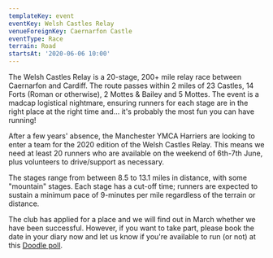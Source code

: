 ```yaml
---
templateKey: event
eventKey: Welsh Castles Relay
venueForeignKey: Caernarfon Castle
eventType: Race
terrain: Road
startsAt: '2020-06-06 10:00'
---
```

The Welsh Castles Relay is a 20-stage, 200+ mile relay race between Caernarfon 
and Cardiff. The route passes within 2 miles of 23 Castles, 14 Forts (Roman or 
otherwise), 2 Mottes & Bailey and 5 Mottes. The event is a madcap logistical 
nightmare, ensuring runners for each stage are in the right place at the right 
time and... it's probably the most fun you can have running!

After a few years' absence, the Manchester YMCA Harriers are looking to enter a 
team for the 2020 edition of the Welsh Castles Relay. This means we need at 
least 20 runners who are available on the weekend of 6th-7th June, plus 
volunteers to drive/support as necessary.

The stages range from between 8.5 to 13.1 miles in distance, with some 
"mountain" stages. Each stage has a cut-off time; runners are expected to 
sustain a minimum pace of 9-minutes per mile regardless of the terrain or 
distance.

The club has applied for a place and we will find out in March whether we have
 been successful. However, if you want to take part, please book the date in 
 your diary now and let us know if you're available to run (or not) at this 
[Doodle poll](https://doodle.com/poll/ckpdffuus7ux6tf8).
